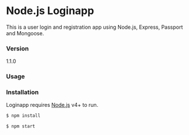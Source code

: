 # Node.js Loginapp

This is a user login and registration app using Node.js, Express, Passport and Mongoose.

### Version
1.1.0

### Usage


### Installation

Loginapp requires [Node.js](https://nodejs.org/) v4+ to run.

```sh
$ npm install
```

```sh
$ npm start
```